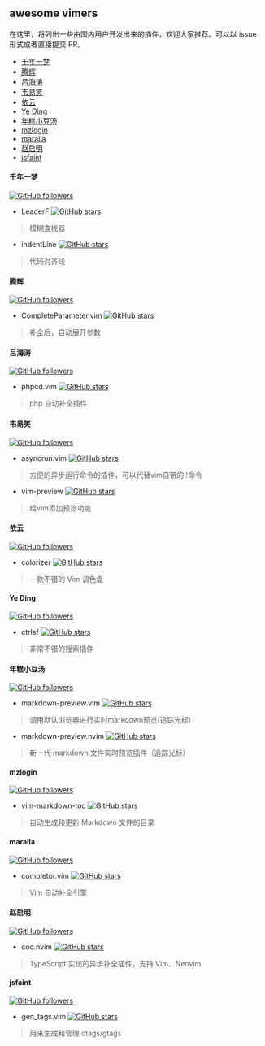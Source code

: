 ## awesome vimers

在这里，将列出一些由国内用户开发出来的插件，欢迎大家推荐。可以以 issue 形式或者直接提交 PR。

<!-- vim-markdown-toc GFM -->

- [千年一梦](#千年一梦)
- [腾辉](#腾辉)
- [吕海涛](#吕海涛)
- [韦易笑](#韦易笑)
- [依云](#依云)
- [Ye Ding](#ye-ding)
- [年糕小豆汤](#年糕小豆汤)
- [mzlogin](#mzlogin)
- [maralla](#maralla)
- [赵启明](#赵启明)
- [jsfaint](#jsfaint)

<!-- vim-markdown-toc -->

#### 千年一梦

[![GitHub followers](https://img.shields.io/github/followers/Yggdroot.svg?style=flat-square&label=Follow)](https://github.com/Yggdroot)

- LeaderF [![GitHub stars](https://img.shields.io/github/stars/Yggdroot/LeaderF.svg?style=social&label=Star)](https://github.com/Yggdroot/LeaderF)
> 模糊查找器
- indentLine [![GitHub stars](https://img.shields.io/github/stars/Yggdroot/indentLine.svg?style=social&label=Star)](https://github.com/Yggdroot/indentLine)
> 代码对齐线

#### 腾辉

[![GitHub followers](https://img.shields.io/github/followers/tenfyzhong.svg?style=flat-square&label=Follow)](https://github.com/tenfyzhong)

- CompleteParameter.vim [![GitHub stars](https://img.shields.io/github/stars/tenfyzhong/CompleteParameter.vim.svg?style=social&label=Star)](https://github.com/tenfyzhong/CompleteParameter.vim)
> 补全后，自动展开参数

#### 吕海涛

[![GitHub followers](https://img.shields.io/github/followers/lvht.svg?style=flat-square&label=Follow)](https://github.com/lvht)

- phpcd.vim [![GitHub stars](https://img.shields.io/github/stars/lvht/phpcd.vim.svg?style=social&label=Star)](https://github.com/lvht/phpcd.vim)
> php 自动补全插件

#### 韦易笑

[![GitHub followers](https://img.shields.io/github/followers/skywind3000.svg?style=flat-square&label=Follow)](https://github.com/skywind3000)

- asyncrun.vim [![GitHub stars](https://img.shields.io/github/stars/skywind3000/asyncrun.vim.svg?style=social&label=Star)](https://github.com/skywind3000/asyncrun.vim)
> 方便的异步运行命令的插件，可以代替vim自带的:!命令

- vim-preview [![GitHub stars](https://img.shields.io/github/stars/skywind3000/vim-preview.svg?style=social&label=Star)](https://github.com/skywind3000/vim-preview)
> 给vim添加预览功能

#### 依云

[![GitHub followers](https://img.shields.io/github/followers/lilydjwg.svg?style=flat-square&label=Follow)](https://github.com/lilydjwg)

- colorizer [![GitHub stars](https://img.shields.io/github/stars/lilydjwg/colorizer.svg?style=social&label=Star)](https://github.com/lilydjwg/colorizer)
> 一款不错的 Vim 调色盘

#### Ye Ding

[![GitHub followers](https://img.shields.io/github/followers/dyng.svg?style=flat-square&label=Follow)](https://github.com/dyng)

- ctrlsf [![GitHub stars](https://img.shields.io/github/stars/dyng/ctrlsf.vim.svg?style=social&label=Star)](https://github.com/dyng/ctrlsf.vim)
> 非常不错的搜索插件

#### 年糕小豆汤

[![GitHub followers](https://img.shields.io/github/followers/iamcco.svg?style=flat-square&lw)](https://github.com/iamcco)

- markdown-preview.vim [![GitHub stars](https://img.shields.io/github/stars/iamcco/markdown-preview.vim.svg?style=social&label=Star)](https://github.com/iamcco/markdown-preview.vim)
> 调用默认浏览器进行实时markdown预览(追踪光标)

- markdown-preview.nvim [![GitHub stars](https://img.shields.io/github/stars/iamcco/markdown-preview.nvim.svg?style=social&label=Star)](https://github.com/iamcco/markdown-preview.nvim)
> 新一代 markdown 文件实时预览插件（追踪光标）

#### mzlogin

[![GitHub followers](https://img.shields.io/github/followers/mzlogin.svg?style=flat-square&lw)](https://github.com/mzlogin)

- vim-markdown-toc [![GitHub stars](https://img.shields.io/github/stars/mzlogin/vim-markdown-toc.svg?style=social&label=Star)](https://github.com/mzlogin/vim-markdown-toc)
> 自动生成和更新 Markdown 文件的目录

#### maralla

[![GitHub followers](https://img.shields.io/github/followers/maralla.svg?style=flat-square&lw)](https://github.com/maralla)

- completor.vim [![GitHub stars](https://img.shields.io/github/stars/maralla/completor.vim.svg?style=social&label=Star)](https://github.com/maralla/completor.vim)
> Vim 自动补全引擎

#### 赵启明

[![GitHub followers](https://img.shields.io/github/followers/chemzqm.svg?style=flat-square&lw)](https://github.com/chemzqm)

- coc.nvim [![GitHub stars](https://img.shields.io/github/stars/neoclide/coc.nvim.svg?style=social&label=Star)](https://github.com/neoclide/coc.nvim)
> TypeScript 实现的异步补全插件，支持 Vim、Neovim

#### jsfaint

[![GitHub followers](https://img.shields.io/github/followers/jsfaint.svg?style=flat-square&lw)](https://github.com/jsfaint)

- gen_tags.vim [![GitHub stars](https://img.shields.io/github/stars/jsfaint/gen_tags.vim.svg?style=social&label=Star)](https://github.com/jsfaint/gen_tags.vim)
> 用来生成和管理 ctags/gtags
